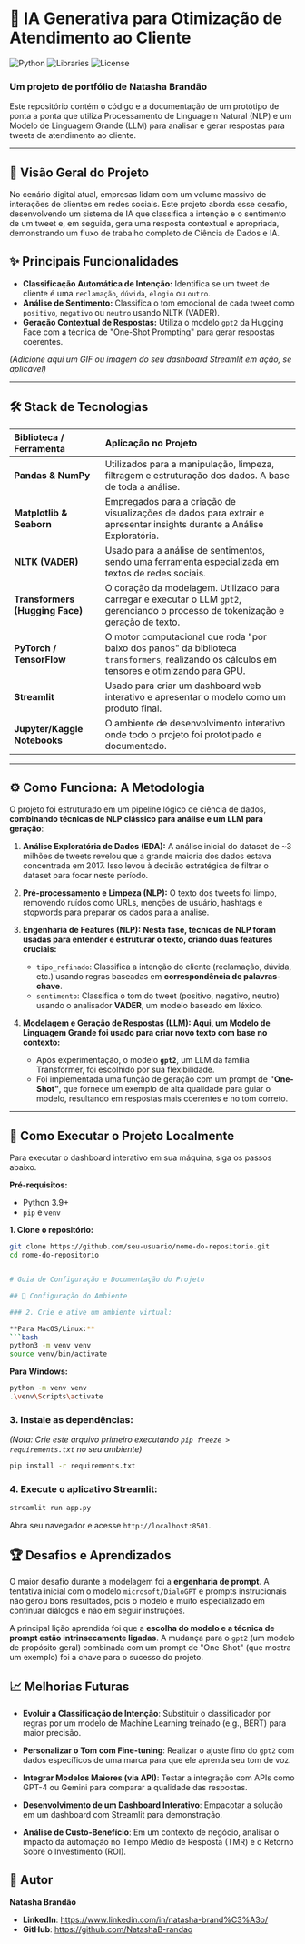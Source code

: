 # 🚀 IA Generativa para Otimização de Atendimento ao Cliente

![Python](https://img.shields.io/badge/Python-3.9%2B-blue.svg) ![Libraries](https://img.shields.io/badge/Libraries-Pandas%20%7C%20Transformers%20%7C%20NLTK-orange.svg) ![License](https://img.shields.io/badge/License-MIT-green.svg)

### Um projeto de portfólio de Natasha Brandão

Este repositório contém o código e a documentação de um protótipo de ponta a ponta que utiliza Processamento de Linguagem Natural (NLP) e um Modelo de Linguagem Grande (LLM) para analisar e gerar respostas para tweets de atendimento ao cliente.

---

## 🎯 Visão Geral do Projeto

No cenário digital atual, empresas lidam com um volume massivo de interações de clientes em redes sociais. Este projeto aborda esse desafio, desenvolvendo um sistema de IA que classifica a intenção e o sentimento de um tweet e, em seguida, gera uma resposta contextual e apropriada, demonstrando um fluxo de trabalho completo de Ciência de Dados e IA.

## ✨ Principais Funcionalidades

*   **Classificação Automática de Intenção:** Identifica se um tweet de cliente é uma `reclamação`, `dúvida`, `elogio` ou `outro`.
*   **Análise de Sentimento:** Classifica o tom emocional de cada tweet como `positivo`, `negativo` ou `neutro` usando NLTK (VADER).
*   **Geração Contextual de Respostas:** Utiliza o modelo `gpt2` da Hugging Face com a técnica de "One-Shot Prompting" para gerar respostas coerentes.

*(Adicione aqui um GIF ou imagem do seu dashboard Streamlit em ação, se aplicável)*

---

## 🛠️ Stack de Tecnologias

| Biblioteca / Ferramenta      | Aplicação no Projeto                                                                                                                                                                                            |
| :--------------------------- | :-------------------------------------------------------------------------------------------------------------------------------------------------------------------------------------------------------------- |
| **Pandas & NumPy**           | Utilizados para a manipulação, limpeza, filtragem e estruturação dos dados. A base de toda a análise.                                                                                                             |
| **Matplotlib & Seaborn**     | Empregados para a criação de visualizações de dados para extrair e apresentar insights durante a Análise Exploratória.                                                                                            |
| **NLTK (VADER)**             | Usado para a análise de sentimentos, sendo uma ferramenta especializada em textos de redes sociais.                                                                                                                 |
| **Transformers (Hugging Face)** | O coração da modelagem. Utilizado para carregar e executar o LLM `gpt2`, gerenciando o processo de tokenização e geração de texto.                                                                                |
| **PyTorch / TensorFlow**     | O motor computacional que roda "por baixo dos panos" da biblioteca `transformers`, realizando os cálculos em tensores e otimizando para GPU.                                                                       |
| **Streamlit**                | Usado para criar um dashboard web interativo e apresentar o modelo como um produto final.                                                                                                                         |
| **Jupyter/Kaggle Notebooks** | O ambiente de desenvolvimento interativo onde todo o projeto foi prototipado e documentado.                                                                                                                       |

---

## ⚙️ Como Funciona: A Metodologia

O projeto foi estruturado em um pipeline lógico de ciência de dados, **combinando técnicas de NLP clássico para análise e um LLM para geração**:

1.  **Análise Exploratória de Dados (EDA):** A análise inicial do dataset de ~3 milhões de tweets revelou que a grande maioria dos dados estava concentrada em 2017. Isso levou à decisão estratégica de filtrar o dataset para focar neste período.

2.  **Pré-processamento e Limpeza (NLP):** O texto dos tweets foi limpo, removendo ruídos como URLs, menções de usuário, hashtags e stopwords para preparar os dados para a análise.

3.  **Engenharia de Features (NLP):** **Nesta fase, técnicas de NLP foram usadas para entender e estruturar o texto, criando duas features cruciais:**
    *   `tipo_refinado`: Classifica a intenção do cliente (reclamação, dúvida, etc.) usando regras baseadas em **correspondência de palavras-chave**.
    *   `sentimento`: Classifica o tom do tweet (positivo, negativo, neutro) usando o analisador **VADER**, um modelo baseado em léxico.

4.  **Modelagem e Geração de Respostas (LLM):** **Aqui, um Modelo de Linguagem Grande foi usado para criar novo texto com base no contexto:**
    *   Após experimentação, o modelo **`gpt2`**, um LLM da família Transformer, foi escolhido por sua flexibilidade.
    *   Foi implementada uma função de geração com um prompt de **"One-Shot"**, que fornece um exemplo de alta qualidade para guiar o modelo, resultando em respostas mais coerentes e no tom correto.

---

## 🚀 Como Executar o Projeto Localmente

Para executar o dashboard interativo em sua máquina, siga os passos abaixo.

**Pré-requisitos:**
*   Python 3.9+
*   `pip` e `venv`

**1. Clone o repositório:**
```bash
git clone https://github.com/seu-usuario/nome-do-repositorio.git
cd nome-do-repositorio


# Guia de Configuração e Documentação do Projeto

## 🚀 Configuração do Ambiente

### 2. Crie e ative um ambiente virtual:

**Para MacOS/Linux:**
```bash
python3 -m venv venv
source venv/bin/activate
```

**Para Windows:**
```bash
python -m venv venv
.\venv\Scripts\activate
```

### 3. Instale as dependências:
*(Nota: Crie este arquivo primeiro executando `pip freeze > requirements.txt` no seu ambiente)*

```bash
pip install -r requirements.txt
```

### 4. Execute o aplicativo Streamlit:

```bash
streamlit run app.py
```

Abra seu navegador e acesse `http://localhost:8501`.

## 🏆 Desafios e Aprendizados

O maior desafio durante a modelagem foi a **engenharia de prompt**. A tentativa inicial com o modelo `microsoft/DialoGPT` e prompts instrucionais não gerou bons resultados, pois o modelo é muito especializado em continuar diálogos e não em seguir instruções.

A principal lição aprendida foi que a **escolha do modelo e a técnica de prompt estão intrinsecamente ligadas**. A mudança para o `gpt2` (um modelo de propósito geral) combinada com um prompt de "One-Shot" (que mostra um exemplo) foi a chave para o sucesso do projeto.

## 📈 Melhorias Futuras

- **Evoluir a Classificação de Intenção**: Substituir o classificador por regras por um modelo de Machine Learning treinado (e.g., BERT) para maior precisão.

- **Personalizar o Tom com Fine-tuning**: Realizar o ajuste fino do `gpt2` com dados específicos de uma marca para que ele aprenda seu tom de voz.

- **Integrar Modelos Maiores (via API)**: Testar a integração com APIs como GPT-4 ou Gemini para comparar a qualidade das respostas.

- **Desenvolvimento de um Dashboard Interativo**: Empacotar a solução em um dashboard com Streamlit para demonstração.

- **Análise de Custo-Benefício**: Em um contexto de negócio, analisar o impacto da automação no Tempo Médio de Resposta (TMR) e o Retorno Sobre o Investimento (ROI).

## 👤 Autor

**Natasha Brandão**
- **LinkedIn**: https://www.linkedin.com/in/natasha-brand%C3%A3o/
- **GitHub**: https://github.com/NatashaB-randao